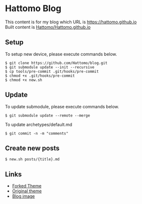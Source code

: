 # Hattomo Blog
This content is for my blog which URL is https://hattomo.github.io  
Built content is [Hattomo/Hattomo.github.io](https://github.com/Hattomo/Hattomo.github.io)

## Setup
To setup new device, please execute commands below.
```
$ git clone https://github.com/Hattomo/blog.git
$ git submodule update --init --recursive
$ cp tools/pre-commit .git/hooks/pre-commit
$ chmod +x .git/hooks/pre-commit
$ chmod +x new.sh
```

## Update
To update submodule, please execute commands below.
```
$ git submodule update --remote --merge
```

To update archetypes/default.md
```
$ git commit -n -m "comments"
```

## Create new posts
```
$ new.sh posts/{title}.md
```

## Links
- [Forked Theme](https://github.com/Hattomo/hugo-PaperMod)
- [Original theme](https://github.com/adityatelange/hugo-PaperMod)
- [Blog image](https://github.com/Hattomo/blog-image)
